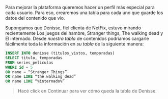 Para mejorar la plataforma queremos hacer un perfil más especial para cada usuario. Para eso, crearemos una tabla para cada uno que guarde los datos del contenido que vio. 

Supongamos que Denisse, fiel clienta de NetFix, estuvo mirando recientemente Los juegos del hambre, Stranger things, The walking dead y El internado. Desde _nuestra tabla_ de contenidos podríamos cargarle fácilmente toda la información en _su tabla_ de la siguiente manera:

``` sql
INSERT INTO denisse (titulos_vistos, temporadas)
SELECT titulo, temporadas
FROM series_peliculas 
WHERE id = 5 
OR name = “Stranger Things” 
OR name LIKE “the walking dead” 
OR name LIKE “%internado%”
```

> Hacé click en Continuar para ver cómo queda la tabla de Denisse.

<div
  class='mu-sql-table'
  data-name='series_peliculas'
  data-columns='[{"name": "id_contenido", "pk": true}, "titulo", "temporadas", "puntaje"]'
  data-rows='[
    [1, "Stranger things", 2, 10], 
    [2, "The walking dead", 8, 7.9],
    [3, "Breaking bad", 5, 9.7],
    [4, "IT", null, 9.3],
    [5, "Los juegos del hambre", null, 8.9],
    [6, "Better call Saul", 3, 9.5],
    [7, "The Flash", 3, 8.0],
    [8, "El internado", 7, 7.5]
  ]'>
</div>

<div
  class='mu-sql-table'
  data-name='denisse'
  data-columns='[{"name": "id_visto", "pk": true}, "titulo_visto", "temporadas"]'
  data-rows='[
    [1, "Breaking bad", 5],
    [2, "IT", null],
    [3, "The Flash", 3]
  ]'>
</div>

